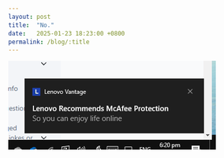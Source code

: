 ```yaml
---
layout: post
title:  "No."
date:   2025-01-23 18:23:00 +0800
permalink: /blog/:title
---
```



![alt text](/assets/images/2025-01-23-Ew/image.png)